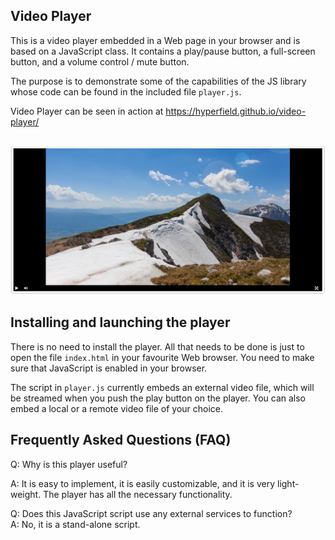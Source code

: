 ## Video Player

This is a video player embedded in a Web page in your browser and is based on a JavaScript class. It contains a play/pause button, a full-screen button, and a volume control / mute button.

The purpose is to demonstrate some of the capabilities of the JS library whose code can be found in the included file `player.js`.

Video Player can be seen in action at https://hyperfield.github.io/video-player/
<br/><br/>

![What the player looks like](player_screenshot.png)

## Installing and launching the player

There is no need to install the player. All that needs to be done is just to open the file `index.html` in your favourite Web browser. You need to make sure that JavaScript is enabled in your browser.

The script in `player.js` currently embeds an external video file, which will be streamed when you push the play button on the player. You can also embed a local or a remote video file of your choice.

## Frequently Asked Questions (FAQ)

Q: Why is this player useful?

A: It is easy to implement, it is easily customizable, and it is very light-weight. The player has all the necessary functionality.

Q: Does this JavaScript script use any external services to function?  
A: No, it is a stand-alone script.